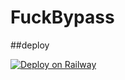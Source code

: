 # FuckBypass

##deploy

[![Deploy on Railway](https://railway.app/button.svg)](https://railway.app/new/template/P5lH0u?referralCode=3l2eYJ)
